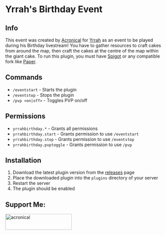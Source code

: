# Yrrah's Birthday Event

## Info
This event was created by [Acronical](https://acronical.is-a.dev) for [Yrrah](https://www.yrrah.live) as an event to be played during his Birthday livestream! 
You have to gather resources to craft cakes from around the map, then craft the cakes at the centre of the map within the giant cake.
To run this plugin, you must have [Spigot](https://www.getbukkit.org/download/spigot) or any compatible fork like [Paper](https://www.papermc.io/downloads/paper).

## Commands
- `/eventstart` - Starts the plugin
- `/eventstop` - Stops the plugin
- `/pvp <on|off>` - Toggles PVP on/off

## Permissions
- `yrrahbirthday.*` - Grants all permissions
- `yrrahbirthday.start` - Grants permission to use `/eventstart`
- `yrrahbirthday.stop` - Grants permission to use `/eventstop`
- `yrrahbirthday.pvptoggle` - Grants permission to use `/pvp`

## Installation
1. Download the latest plugin version from the [releases](https://github.com/AcronicalYT/YrrahBirthdayEvent/releases) page
2. Place the downloaded plugin into the `plugins` directory of your server
3. Restart the server
4. The plugin should be enabled


## Support Me:
<p><a href="https://ko-fi.com/acronical"><img align="left" src="https://cdn.ko-fi.com/cdn/kofi3.png?v=3" height="50" width="210" alt="acronical"/></a></p><br><br>
